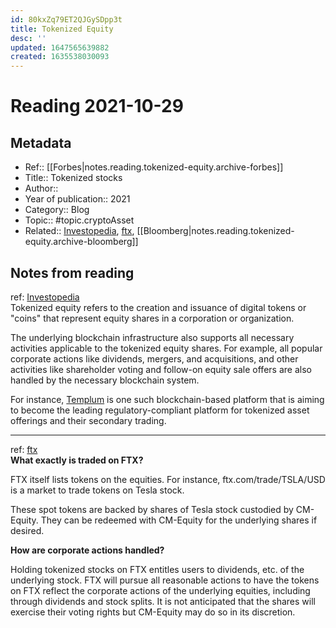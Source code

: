 ```yaml
---
id: 80kxZq79ET2QJGySDpp3t
title: Tokenized Equity
desc: ''
updated: 1647565639882
created: 1635538030093
---
```

# Reading 2021-10-29

## Metadata

- Ref:: [[Forbes|notes.reading.tokenized-equity.archive-forbes]]
- Title:: Tokenized stocks
- Author:: 
- Year of publication:: 2021
- Category:: Blog
- Topic:: #topic.cryptoAsset
- Related:: [Investopedia](https://www.investopedia.com/terms/t/tokenized-equity.asp), [ftx](https://help.ftx.com/hc/en-us/articles/360051229472-Tokenized-Stocks), [[Bloomberg|notes.reading.tokenized-equity.archive-bloomberg]]

## Notes from reading

ref: [Investopedia](https://www.investopedia.com/terms/t/tokenized-equity.asp)  
Tokenized equity refers to the creation and issuance of digital tokens or "coins" that represent equity shares in a corporation or organization.

The underlying blockchain infrastructure also supports all necessary activities applicable to the tokenized equity shares. For example, all popular corporate actions like dividends, mergers, and acquisitions, and other activities like shareholder voting and follow-on equity sale offers are also handled by the necessary blockchain system.

For instance, [Templum](https://www.templuminc.com/) is one such blockchain-based platform that is aiming to become the leading regulatory-compliant platform for tokenized asset offerings and their secondary trading.

---
ref: [ftx](https://help.ftx.com/hc/en-us/articles/360051229472-Tokenized-Stocks)  
**What exactly is traded on FTX?**

FTX itself lists tokens on the equities.  For instance, ftx.com/trade/TSLA/USD is a market to trade tokens on Tesla stock.

These spot tokens are backed by shares of Tesla stock custodied by CM-Equity.  They can be redeemed with CM-Equity for the underlying shares if desired.

**How are corporate actions handled?**

Holding tokenized stocks on FTX entitles users to dividends, etc. of the underlying stock.  FTX will pursue all reasonable actions to have the tokens on FTX reflect the corporate actions of the underlying equities, including through dividends and stock splits.  It is not anticipated that the shares will exercise their voting rights but CM-Equity may do so in its discretion.
